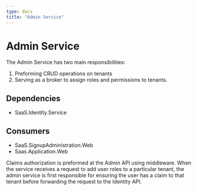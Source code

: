 ```yaml
---
type: docs
title: "Admin Service"
---
```

# Admin Service
The Admin Service has two main responsibilities: 
1. Preforming CRUD operations on tenants
2. Serving as a broker to assign roles and permissions to tenants. 

## Dependencies
- SaaS.Identity.Service

## Consumers
- SaaS.SignupAdministration.Web
- Saas.Application.Web
  

Claims authorization is preformed at the Admin API using middleware.
When the service receives a request to add user roles to a particular tenant, the admin service is first responsible for ensuring the user has a claim to that tenant before forwarding the request to the Identity API. 


